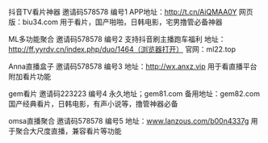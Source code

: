 抖音TV看片神器  邀请码578578 编号1
APP地址：http://t.cn/AiQMAA0Y
网页版：biu34.com
用于看片，国产啪啪，日韩电影，宅男撸管必备神器

ML多功能聚合 邀请码578578  编号2
支持抖音刷主播跑车福利
地址：http://ff.yyrdv.cn/index.php/duo/1464（浏览器打开）
官网：ml22.top

Anna直播盒子 邀请码578578  编号3
地址：http://wx.anxz.vip
用于看直播平台附加看片功能

gem看片 邀请码223223 编号4
永久地址；gem81.com
备用地址：gem82.com
国产经典看片，日韩电影，有声小说等，撸管神器必备

omsa直播聚合 邀请码578578  编号5
地址：www.lanzous.com/b00n4337g
用于聚合大尺度直播，兼容看片等功能

